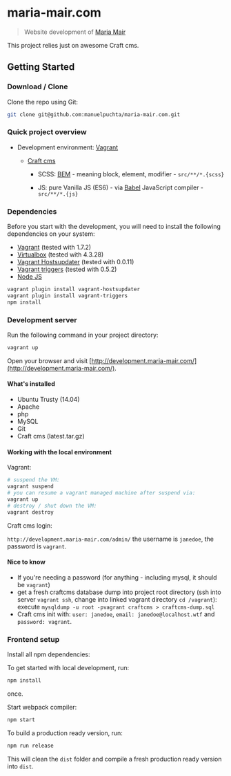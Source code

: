 # maria-mair.com

> Website development of [Maria Mair](https://maria-mair.com/)

This project relies just on awesome Craft cms.

## Getting Started

### Download / Clone

Clone the repo using Git:

```bash
git clone git@github.com:manuelpuchta/maria-mair.com.git
```

### Quick project overview

* Development environment: [Vagrant](http://www.vagrantup.com)

  * [Craft cms](https://craftcms.com/)

    * SCSS: [BEM](http://csswizardry.com/2013/01/mindbemding-getting-your-head-round-bem-syntax/) - meaning block, element, modifier - `src/**/*.{scss}`

    * JS: pure Vanilla JS (ES6) - via [Babel](https://babeljs.io/) JavaScript compiler  - `src/**/*.{js}`

### Dependencies

Before you start with the development, you will need to install the following dependencies on your system:

- [Vagrant](http://www.vagrantup.com/downloads.html) (tested with 1.7.2)
- [Virtualbox](https://www.virtualbox.org/wiki/Downloads) (tested with 4.3.28)
- [Vagrant Hostsupdater](https://github.com/cogitatio/vagrant-hostsupdater) (tested with 0.0.11)
- [Vagrant triggers](https://github.com/emyl/vagrant-triggers) (tested with 0.5.2)
- [Node JS](http://nodejs.org)

```bash
vagrant plugin install vagrant-hostsupdater
vagrant plugin install vagrant-triggers
npm install
```

### Development server

Run the following command in your project directory:

```bash
vagrant up
```

Open your browser and visit [http://development.maria-mair.com/](http://development.maria-mair.com/).

#### What's installed

+ Ubuntu Trusty (14.04)
+ Apache
+ php
+ MySQL
+ Git
+ Craft cms (latest.tar.gz)

#### Working with the local environment

Vagrant:

```bash
# suspend the VM:
vagrant suspend
# you can resume a vagrant managed machine after suspend via:
vagrant up
# destroy / shut down the VM:
vagrant destroy
```

Craft cms login:

`http://development.maria-mair.com/admin/` the username is `janedoe`, the password is `vagrant`.

#### Nice to know

* If you're needing a password (for anything - including mysql, it should be `vagrant`)
* get a fresh craftcms database dump into project root directory (ssh into server `vagrant ssh`, change into linked vagrant directory `cd /vagrant`): execute `mysqldump -u root -pvagrant craftcms > craftcms-dump.sql`
* Craft cms init with: `user: janedoe`, `email: janedoe@localhost.wtf` and `password: vagrant`.

### Frontend setup

Install all npm dependencies:

To get started with local development, run:

```bash
npm install
```
once.

Start webpack compiler:

```bash
npm start
```

To build a production ready version, run:

```bash
npm run release
```

This will clean the `dist` folder and compile a fresh production ready version into `dist`.

